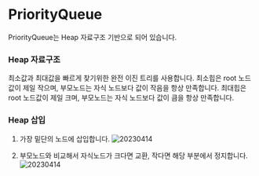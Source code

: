 # PriorityQueue
PriorityQueue는 Heap 자료구조 기반으로 되어 있습니다.

### Heap 자료구조
최소값과 최대값을 빠르게 찾기위한 완전 이진 트리를 사용합니다.
최소힙은 root 노드값이 제일 작으며, 부모노드는 자식 노드보다 값이 작음을 항상 만족합니다.
최대힙은 root 노드값이 제일 크며, 부모노드는 자식 노드보다 값이 큼을 항상 만족합니다.

### Heap 삽입
1. 가장 밑단의 노드에 삽입합니다.
![20230414](https://user-images.githubusercontent.com/42162127/232048269-7d158d84-4af8-47b4-aaf8-cf079499744a.PNG)

2. 부모노드와 비교해서 자식노드가 크다면 교환, 작다면 해당 부분에서 정지합니다.
![20230414](https://user-images.githubusercontent.com/42162127/232048434-1daa9218-dfc0-4880-b55e-66b308358862.PNG)

